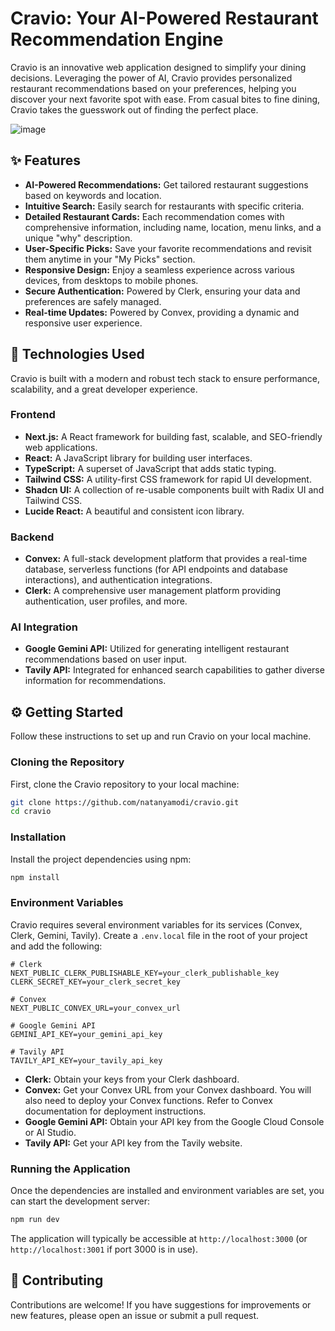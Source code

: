 # Cravio: Your AI-Powered Restaurant Recommendation Engine

Cravio is an innovative web application designed to simplify your dining decisions. Leveraging the power of AI, Cravio provides personalized restaurant recommendations based on your preferences, helping you discover your next favorite spot with ease. From casual bites to fine dining, Cravio takes the guesswork out of finding the perfect place.

![image](https://github.com/user-attachments/assets/19ee9e75-3cd0-4687-96e8-7c5130f80410)

## ✨ Features

*   **AI-Powered Recommendations:** Get tailored restaurant suggestions based on keywords and location.
*   **Intuitive Search:** Easily search for restaurants with specific criteria.
*   **Detailed Restaurant Cards:** Each recommendation comes with comprehensive information, including name, location, menu links, and a unique "why" description.
*   **User-Specific Picks:** Save your favorite recommendations and revisit them anytime in your "My Picks" section.
*   **Responsive Design:** Enjoy a seamless experience across various devices, from desktops to mobile phones.
*   **Secure Authentication:** Powered by Clerk, ensuring your data and preferences are safely managed.
*   **Real-time Updates:** Powered by Convex, providing a dynamic and responsive user experience.

## 🚀 Technologies Used

Cravio is built with a modern and robust tech stack to ensure performance, scalability, and a great developer experience.

### Frontend
*   **Next.js:** A React framework for building fast, scalable, and SEO-friendly web applications.
*   **React:** A JavaScript library for building user interfaces.
*   **TypeScript:** A superset of JavaScript that adds static typing.
*   **Tailwind CSS:** A utility-first CSS framework for rapid UI development.
*   **Shadcn UI:** A collection of re-usable components built with Radix UI and Tailwind CSS.
*   **Lucide React:** A beautiful and consistent icon library.

### Backend
*   **Convex:** A full-stack development platform that provides a real-time database, serverless functions (for API endpoints and database interactions), and authentication integrations.
*   **Clerk:** A comprehensive user management platform providing authentication, user profiles, and more.

### AI Integration
*   **Google Gemini API:** Utilized for generating intelligent restaurant recommendations based on user input.
*   **Tavily API:** Integrated for enhanced search capabilities to gather diverse information for recommendations.

## ⚙️ Getting Started

Follow these instructions to set up and run Cravio on your local machine.

### Cloning the Repository

First, clone the Cravio repository to your local machine:

```bash
git clone https://github.com/natanyamodi/cravio.git
cd cravio
```

### Installation

Install the project dependencies using npm:

```bash
npm install
```

### Environment Variables

Cravio requires several environment variables for its services (Convex, Clerk, Gemini, Tavily). Create a `.env.local` file in the root of your project and add the following:

```env
# Clerk
NEXT_PUBLIC_CLERK_PUBLISHABLE_KEY=your_clerk_publishable_key
CLERK_SECRET_KEY=your_clerk_secret_key

# Convex
NEXT_PUBLIC_CONVEX_URL=your_convex_url

# Google Gemini API
GEMINI_API_KEY=your_gemini_api_key

# Tavily API
TAVILY_API_KEY=your_tavily_api_key
```

*   **Clerk:** Obtain your keys from your Clerk dashboard.
*   **Convex:** Get your Convex URL from your Convex dashboard. You will also need to deploy your Convex functions. Refer to Convex documentation for deployment instructions.
*   **Google Gemini API:** Obtain your API key from the Google Cloud Console or AI Studio.
*   **Tavily API:** Get your API key from the Tavily website.

### Running the Application

Once the dependencies are installed and environment variables are set, you can start the development server:

```bash
npm run dev
```

The application will typically be accessible at `http://localhost:3000` (or `http://localhost:3001` if port 3000 is in use).

## 🤝 Contributing

Contributions are welcome! If you have suggestions for improvements or new features, please open an issue or submit a pull request.
